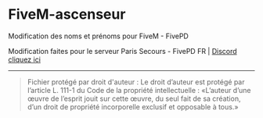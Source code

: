 # FiveM-ascenseur
Modification des noms et prénoms pour FiveM - FivePD

Modification faites pour le serveur Paris Secours - FivePD FR | [Discord cliquez ici](https://discord.gg/sj6dJYvTfX "Discord")
***

>Fichier protégé par droit d'auteur : Le droit d’auteur est protégé par l’article L. 111-1 du Code de la propriété intellectuelle : «L’auteur d’une œuvre de l’esprit jouit sur cette œuvre, du seul fait de sa création, d’un droit de propriété incorporelle exclusif et opposable à tous.»

